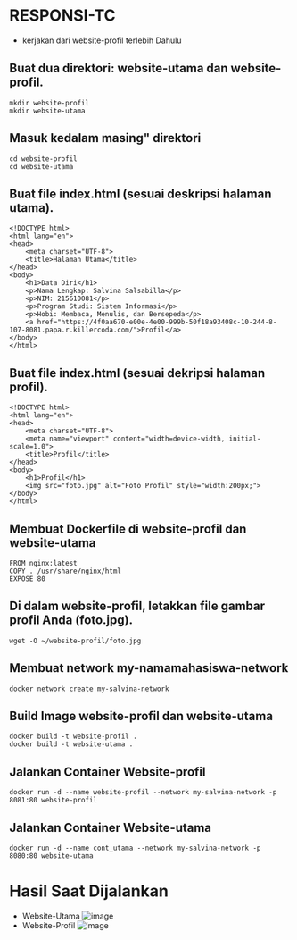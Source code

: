 # RESPONSI-TC
- kerjakan dari website-profil terlebih Dahulu
## Buat dua direktori: website-utama dan website-profil. 
```
mkdir website-profil
mkdir website-utama
```
## Masuk kedalam masing" direktori
```
cd website-profil
cd website-utama
```
## Buat file index.html (sesuai deskripsi halaman utama).
```
<!DOCTYPE html>
<html lang="en">
<head>
    <meta charset="UTF-8">
    <title>Halaman Utama</title>
</head>
<body>
    <h1>Data Diri</h1>
    <p>Nama Lengkap: Salvina Salsabilla</p>
    <p>NIM: 215610081</p>
    <p>Program Studi: Sistem Informasi</p>
    <p>Hobi: Membaca, Menulis, dan Bersepeda</p>
    <a href="https://4f0aa670-e00e-4e00-999b-50f18a93408c-10-244-8-107-8081.papa.r.killercoda.com/">Profil</a>
</body>
</html>
```
## Buat file index.html (sesuai dekripsi halaman profil).
```
<!DOCTYPE html>
<html lang="en">
<head>
    <meta charset="UTF-8">
    <meta name="viewport" content="width=device-width, initial-scale=1.0">
    <title>Profil</title>
</head>
<body>
    <h1>Profil</h1>
    <img src="foto.jpg" alt="Foto Profil" style="width:200px;">
</body>
</html>
```
## Membuat Dockerfile di website-profil dan website-utama
```
FROM nginx:latest
COPY . /usr/share/nginx/html
EXPOSE 80
```
## Di dalam website-profil, letakkan file gambar profil Anda (foto.jpg).
```
wget -O ~/website-profil/foto.jpg
```
## Membuat network my-namamahasiswa-network
```
docker network create my-salvina-network
```
## Build Image website-profil dan website-utama
```
docker build -t website-profil .
docker build -t website-utama .
```
## Jalankan Container Website-profil
```
docker run -d --name website-profil --network my-salvina-network -p 8081:80 website-profil
```
## Jalankan Container Website-utama
```
docker run -d --name cont_utama --network my-salvina-network -p 8080:80 website-utama
```
# Hasil Saat Dijalankan
- Website-Utama
  ![image](https://github.com/salpina/RESPONSI-TC/assets/168054744/343b13e2-20fc-4603-908e-4586da0d9dd3)
- Website-Profil
  ![image](https://github.com/salpina/RESPONSI-TC/assets/168054744/2ce61f16-1312-4fac-aeef-480a272595e7)
